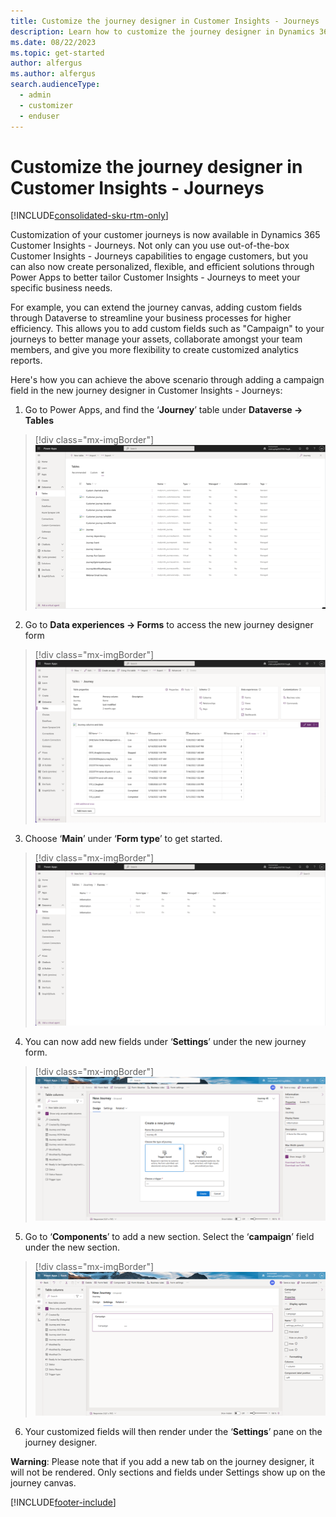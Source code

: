 ```yaml
---
title: Customize the journey designer in Customer Insights - Journeys
description: Learn how to customize the journey designer in Dynamics 365 Customer Insights - Journeys.
ms.date: 08/22/2023
ms.topic: get-started
author: alfergus
ms.author: alfergus
search.audienceType: 
  - admin
  - customizer
  - enduser
---
```


# Customize the journey designer in Customer Insights - Journeys

[!INCLUDE[consolidated-sku-rtm-only](./includes/consolidated-sku-rtm-only.md)]

Customization of your customer journeys is now available in Dynamics 365 Customer Insights - Journeys. Not only can you use out-of-the-box Customer Insights - Journeys capabilities to engage customers, but you can also now create personalized, flexible, and efficient solutions through Power Apps to better tailor Customer Insights - Journeys to meet your specific business needs.

For example, you can extend the journey canvas, adding custom fields through Dataverse to streamline your business processes for higher efficiency. This allows you to add custom fields such as "Campaign" to your journeys to better manage your assets, collaborate amongst your team members, and give you more flexibility to create customized analytics reports.

Here's how you can achieve the above scenario through adding a campaign field in the new journey designer in Customer Insights - Journeys:  
1.	Go to Power Apps, and find the ‘**Journey**’ table under **Dataverse -> Tables**

> [!div class="mx-imgBorder"]
> ![dataverse tables](media/real-time-marketing-dataverse-tables.png "dataverse tables")

2.	Go to **Data experiences -> Forms** to access the new journey designer form 

> [!div class="mx-imgBorder"]
> ![data experiences forms](media/real-time-marketing-data-experiences-forms.png "data experiences forms")

3.	Choose ‘**Main**’ under ‘**Form type**’ to get started. 

> [!div class="mx-imgBorder"]
> ![form type](media/real-time-marketing-form-type.png "form type")

4.	You can now add new fields under ‘**Settings**’ under the new journey form. 

> [!div class="mx-imgBorder"]
> ![new journey form](media/real-time-marketing-new-journey-form.png "new journey form")

5.	Go to ‘**Components**’ to add a new section. Select the ‘**campaign**’ field under the new section. 

> [!div class="mx-imgBorder"]
> ![new journey campaign](media/real-time-marketing-new-journey-campaign.png "new journey campaign")

6.	Your customized fields will then render under the ‘**Settings**’ pane on the journey designer. 

**Warning**: Please note that if you add a new tab on the journey designer, it will not be rendered. Only sections and fields under Settings show up on the journey canvas. 

[!INCLUDE[footer-include](./includes/footer-banner.md)]

